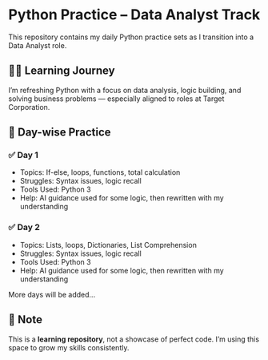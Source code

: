 # Python Practice – Data Analyst Track

This repository contains my daily Python practice sets as I transition into a Data Analyst role.

## 👨‍🎓 Learning Journey
I’m refreshing Python with a focus on data analysis, logic building, and solving business problems — especially aligned to roles at Target Corporation.

## 📘 Day-wise Practice

### ✅ Day 1
- Topics: If-else, loops, functions, total calculation
- Struggles: Syntax issues, logic recall
- Tools Used: Python 3
- Help: AI guidance used for some logic, then rewritten with my understanding

### ✅ Day 2
- Topics: Lists, loops, Dictionaries, List Comprehension
- Struggles: Syntax issues, logic recall
- Tools Used: Python 3
- Help: AI guidance used for some logic, then rewritten with my understanding


More days will be added...

## 📌 Note
This is a **learning repository**, not a showcase of perfect code. I’m using this space to grow my skills consistently.
